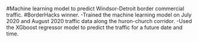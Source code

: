 #Machine learning model to predict Windsor-Detroit border commercial traffic. 
#BorderHacks winner.
-Trained the machine learning model on July 2020 and August 2020 traffic data along the huron-church corridor.
-Used the XGboost regressor model to predict the traffic for a future date and time.
